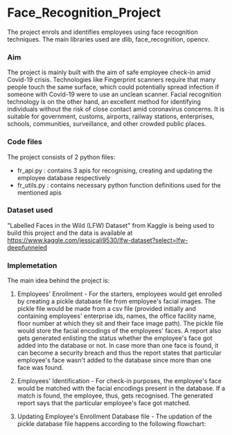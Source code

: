 # Face_Recognition_Project
The project enrols and identifies employees using face recognition techniques. The main libraries used are dlib, face_recognition, opencv.  

### Aim
The project is mainly built with the aim of safe employee check-in amid Covid-19 crisis. Technologies like Fingerprint scanners require that many people touch the same surface, which could potentially spread infection if someone with Covid-19 were to use an unclean scanner. Facial recognition technology is on the other hand, an excellent method for identifying individuals without the risk of close contact amid coronavirus concerns. 
It is suitable for government, customs, airports, railway stations, enterprises, schools, communities, surveillance, and other crowded public places.

### Code files
The project consists of 2 python files:
- fr_api.py : contains 3 apis for recognising, creating and updating the employee database respectively
- fr_utils.py : contains necessary python function definitions used for the mentioned apis

### Dataset used
"Labelled Faces in the Wild (LFW) Dataset" from Kaggle is being used to build this project and the data is available at https://www.kaggle.com/jessicali9530/lfw-dataset?select=lfw-deepfunneled

### Implemetation
The main idea behind the project is: 
1. Employees' Enrollment - For the starters, employees would get enrolled by creating a pickle database file from employee's facial images. The pickle file would be made from a csv file (provided initially and containing employees' enterprise ids, names, the office facility name, floor number at which they sit and their face image path). The pickle file would store the facial encodings of the employees' faces. A report also gets generated enlisting the status whether the employee's face got added into the database or not. In case more than one face is found, it can become a security breach and thus the report states that particular employee's face wasn't added to the database since more than one face was found.

2. Employees' Identification - For check-in purposes, the employee's face would be matched with the facial encodings present in the database. If a match is found, the employee, thus, gets recognised. The generated report says that the particular employee's face got matched.

3. Updating Employee's Enrollment Database file - The updation of the pickle database file happens according to the following flowchart:

